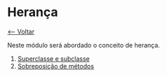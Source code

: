 # Herança
[<-- Voltar](../../README.md)

Neste módulo será abordado o conceito de herança.

1. [Superclasse e subclasse](./superclasse_e_subclasse/README.md)
2. [Sobreposição de métodos](./override/README.md)
